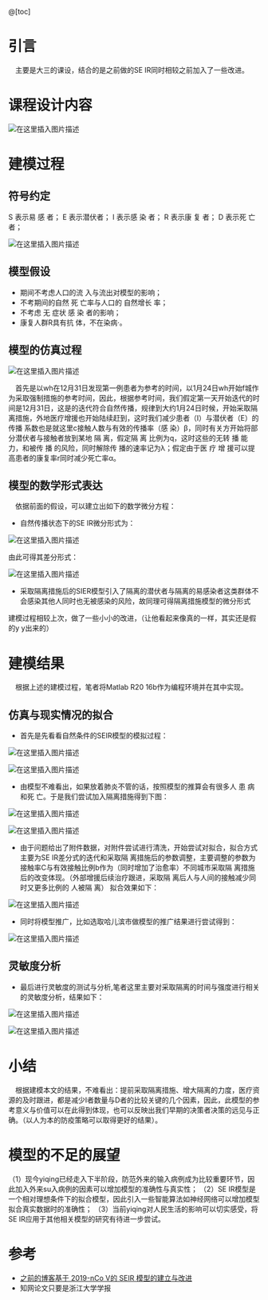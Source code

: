 
@[toc]
# 引言
&#8195;主要是大三的课设，结合的是之前做的SE   IR同时相较之前加入了一些改进。
# 课程设计内容
![在这里插入图片描述](https://img-blog.csdnimg.cn/20200624195210770.png?x-oss-process=image/watermark,type_ZmFuZ3poZW5naGVpdGk,shadow_10,text_aHR0cHM6Ly9ibG9nLmNzZG4ubmV0L1plbmdtZW5nMTk5OA==,size_16,color_FFFFFF,t_70)

# 建模过程
## 符号约定
S 表示易  感   者； 
E 表示潜伏者；
I 表示感  染 者；
R 表示康  复  者；
D 表示死   亡者；


![在这里插入图片描述](https://img-blog.csdnimg.cn/20200702085433385.png)


## 模型假设
* 期间不考虑人口的流   入与流出对模型的影响；
* 不考期间的自然  死  亡率与人口的   自然增长  率；
* 不考虑   无  症状   感   染  者的影响；
* 康复人群R具有抗    体，不在染病·。
## 模型的仿真过程

![在这里插入图片描述](https://img-blog.csdnimg.cn/20200702085709459.png?x-oss-process=image/watermark,type_ZmFuZ3poZW5naGVpdGk,shadow_10,text_aHR0cHM6Ly9ibG9nLmNzZG4ubmV0L1plbmdtZW5nMTk5OA==,size_16,color_FFFFFF,t_70)


&#8195;首先是以wh在12月31日发现第一例患者为参考的时间，以1月24日wh开始f城作为采取强制措施的参考时间，因此，根据参考时间，我们假定第一天开始迭代的时间是12月31日，这是的迭代符合自然传播，规律到大约1月24日时候，开始采取隔离措施，外地医疗增援也开始陆续赶到，这时我们减少患者（I）与潜伏者（E）的传播  系数也是就这里c接触人数与有效的传播率（感  染）β，同时有关方开始将部分潜伏者与接触者放到某地   隔   离，假定隔   离  比例为q，这时这些的无转    播    能力，和被传    播   的风险，同时解除传    播的速率记为λ；假定由于医   疗   增   援可以提高患者的康复率r同时减少死亡率α。
## 模型的数学形式表达
&#8195;依据前面的假设，可以建立出如下的数学微分方程：
* 自然传播状态下的SE  IR微分形式为：

![在这里插入图片描述](https://img-blog.csdnimg.cn/20200702134431246.png?x-oss-process=image/watermark,type_ZmFuZ3poZW5naGVpdGk,shadow_10,text_aHR0cHM6Ly9ibG9nLmNzZG4ubmV0L1plbmdtZW5nMTk5OA==,size_16,color_FFFFFF,t_70)

由此可得其差分形式：


![在这里插入图片描述](https://img-blog.csdnimg.cn/20200702134807315.png?x-oss-process=image/watermark,type_ZmFuZ3poZW5naGVpdGk,shadow_10,text_aHR0cHM6Ly9ibG9nLmNzZG4ubmV0L1plbmdtZW5nMTk5OA==,size_16,color_FFFFFF,t_70)


* 采取隔离措施后的SIER模型引入了隔离的潜伏者与隔离的易感染者这类群体不会感染其他人同时也无被感染的风险，故同理可得隔离措施模型的微分形式




建模过程相较上次，做了一些小小的改进，（让他看起来像真的一样，其实还是假的y y出来的）
# 建模结果
&#8195;根据上述的建模过程，笔者将Matlab   R20  16b作为编程环境并在其中实现。
##  仿真与现实情况的拟合
* 首先是先看看自然条件的SEIR模型的模拟过程：


![在这里插入图片描述](https://img-blog.csdnimg.cn/20200624194832271.png?x-oss-process=image/watermark,type_ZmFuZ3poZW5naGVpdGk,shadow_10,text_aHR0cHM6Ly9ibG9nLmNzZG4ubmV0L1plbmdtZW5nMTk5OA==,size_16,color_FFFFFF,t_70)


![在这里插入图片描述](https://img-blog.csdnimg.cn/20200624195303405.png?x-oss-process=image/watermark,type_ZmFuZ3poZW5naGVpdGk,shadow_10,text_aHR0cHM6Ly9ibG9nLmNzZG4ubmV0L1plbmdtZW5nMTk5OA==,size_16,color_FFFFFF,t_70)


* 由模型不难看出，如果放着肺炎不管的话，按照模型的推算会有很多人  患   病和死   亡。于是我们尝试加入隔离措施得到下图：


![在这里插入图片描述](https://img-blog.csdnimg.cn/20200624195529492.png?x-oss-process=image/watermark,type_ZmFuZ3poZW5naGVpdGk,shadow_10,text_aHR0cHM6Ly9ibG9nLmNzZG4ubmV0L1plbmdtZW5nMTk5OA==,size_16,color_FFFFFF,t_70)


![在这里插入图片描述](https://img-blog.csdnimg.cn/2020062521300488.png?x-oss-process=image/watermark,type_ZmFuZ3poZW5naGVpdGk,shadow_10,text_aHR0cHM6Ly9ibG9nLmNzZG4ubmV0L1plbmdtZW5nMTk5OA==,size_16,color_FFFFFF,t_70)


* 由于问题给出了附件数据，对附件尝试进行清洗，开始尝试对拟合，拟合方式主要为SE  IR差分式的迭代和采取隔  离措施后的参数调整，主要调整的参数为接触率C与有效接触比例b作为（同时增加了治愈率）不同城市采取隔 离措施后的改变体现。（外部增援后续治疗跟进，采取隔  离后人与人间的接触减少同时又更多比例的  人被隔 离）
拟合效果如下：


![在这里插入图片描述](https://img-blog.csdnimg.cn/2020062420043258.png?x-oss-process=image/watermark,type_ZmFuZ3poZW5naGVpdGk,shadow_10,text_aHR0cHM6Ly9ibG9nLmNzZG4ubmV0L1plbmdtZW5nMTk5OA==,size_16,color_FFFFFF,t_70)


* 同时将模型推广，比如选取哈儿滨市做模型的推广结果进行尝试得到：


![在这里插入图片描述](https://img-blog.csdnimg.cn/20200624200529697.png?x-oss-process=image/watermark,type_ZmFuZ3poZW5naGVpdGk,shadow_10,text_aHR0cHM6Ly9ibG9nLmNzZG4ubmV0L1plbmdtZW5nMTk5OA==,size_16,color_FFFFFF,t_70)


## 灵敏度分析
* 最后进行灵敏度的测试与分析,笔者这里主要对采取隔离的时间与强度进行相关的灵敏度分析，结果如下：


![在这里插入图片描述](https://img-blog.csdnimg.cn/20200624200705700.png?x-oss-process=image/watermark,type_ZmFuZ3poZW5naGVpdGk,shadow_10,text_aHR0cHM6Ly9ibG9nLmNzZG4ubmV0L1plbmdtZW5nMTk5OA==,size_16,color_FFFFFF,t_70)


![在这里插入图片描述](https://img-blog.csdnimg.cn/20200624200724822.png?x-oss-process=image/watermark,type_ZmFuZ3poZW5naGVpdGk,shadow_10,text_aHR0cHM6Ly9ibG9nLmNzZG4ubmV0L1plbmdtZW5nMTk5OA==,size_16,color_FFFFFF,t_70)


# 小结
&#8195;根据建模本文的结果，不难看出：提前采取隔离措施、增大隔离的力度，医疗资源的及时跟进，都是减少I者数量与D者的比较关键的几个因素，因此，此模型的参考意义与价值可以在此得到体现，也可以反映出我们早期的决策者决策的远见与正确。（以人为本的防疫策略可以取得更好的结果）。
# 模型的不足的展望

（1）现今yiqing已经走入下半阶段，防范外来的输入病例成为比较重要环节，因此加入外来su入病例的因素可以增加模型的准确性与真实性；
（2）SE  IR模型是一个相对理想条件下的拟合模型，因此引入一些智能算法如神经网络可以增加模型拟合真实数据时的准确性；
（3）当前yiqing对人民生活的影响可以切实感受，将SE  IR应用于其他相关模型的研究有待进一步尝试。

# 参考
* [之前的博客基于  2019-nCo  V的  SEIR  模型的建立与改进](https://blog.csdn.net/Zengmeng1998/article/details/104231869)
* 知网论文只要是浙江大学学报
